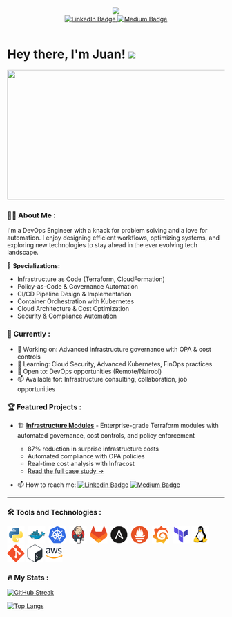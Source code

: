 <div id="header" align="center">
  <img src="https://media.giphy.com/media/bGgsc5mWoryfgKBx1u/giphy.gif?cid=ecf05e47pmeozpwh4bfqz8nmqnmpxnold4343kptymuuomvl&ep=v1_gifs_search&rid=giphy.gif&ct=g" width="100"/>
</div>

<div id="badges" align="center">
  <a href="https://www.linkedin.com/in/juan-musau">
    <img src="https://img.shields.io/badge/LinkedIn-blue?style=for-the-badge&logo=linkedin&logoColor=white" alt="LinkedIn Badge"/>
  </a>
  <a href="https://medium.com/@musaujoseph8">
    <img src="https://img.shields.io/badge/Medium-12100E?style=for-the-badge&logo=medium&logoColor=white" alt="Medium Badge"/>
  </a>
</div>

<div align="center">
<img src="https://komarev.com/ghpvc/?username=musaumakau&style=flat-square&color=blue" alt=""/>
</div>

<div class="center-content">
  <h1>
    Hey there, I'm Juan!
    <img src="https://media.giphy.com/media/hvRJCLFzcasrR4ia7z/giphy.gif" width="30px" />
  </h1>
</div>

<div align="center">
  <img src="https://media.giphy.com/media/dWesBcTLavkZuG35MI/giphy.gif" width="600" height="300"/>
</div>

### :man_technologist: About Me :
I'm a DevOps Engineer with a knack for problem solving and a love for automation. I enjoy designing efficient workflows, optimizing systems, and exploring new technologies to stay ahead in the ever evolving tech landscape.

🎯 **Specializations:**
- Infrastructure as Code (Terraform, CloudFormation) 
- Policy-as-Code & Governance Automation
- CI/CD Pipeline Design & Implementation
- Container Orchestration with Kubernetes
- Cloud Architecture & Cost Optimization
- Security & Compliance Automation

### :rocket: Currently :
- 🔭 Working on: Advanced infrastructure governance with OPA & cost controls
- 🌱 Learning: Cloud Security, Advanced Kubernetes, FinOps practices
- 💼 Open to: DevOps opportunities (Remote/Nairobi)
- 📫 Available for: Infrastructure consulting, collaboration, job opportunities

### 🏆 Featured Projects :
- 🏗️ **[Infrastructure Modules](https://github.com/musaumakau/infrastructure-modules)** - Enterprise-grade Terraform modules with automated governance, cost controls, and policy enforcement
  - 87% reduction in surprise infrastructure costs
  - Automated compliance with OPA policies
  - Real-time cost analysis with Infracost
  - [Read the full case study →](https://medium.com/@musaujoseph8/building-enterprise-infrastructure-governance-how-we-eliminated-cost-overruns-and-compliance-gaps-0d8dd6772110)

- :mailbox: How to reach me: [![Linkedin Badge](https://img.shields.io/badge/-Juan-blue?style=flat&logo=Linkedin&logoColor=white)](https://www.linkedin.com/in/juan-musau) [![Medium Badge](https://img.shields.io/badge/-musaujoseph8-black?style=flat&logo=Medium&logoColor=white)](https://medium.com/@musaujoseph8)

---

### :hammer_and_wrench: Tools and Technologies :
<div>
  <img src="https://github.com/devicons/devicon/blob/master/icons/python/python-original.svg" title="Python" alt="Python" width="40" height="40"/>&nbsp;
<img src="https://github.com/devicons/devicon/blob/master/icons/docker/docker-original.svg" title="Docker" alt="Docker" width="40" height="40"/>&nbsp;
<img src="https://github.com/devicons/devicon/blob/master/icons/kubernetes/kubernetes-plain.svg" title="Kubernetes" alt="Kubernetes" width="40" height="40"/>&nbsp;
<img src="https://github.com/devicons/devicon/blob/master/icons/jenkins/jenkins-original.svg" title="Jenkins" alt="Jenkins" width="40" height="40"/>&nbsp;
<img src="https://github.com/devicons/devicon/blob/master/icons/gitlab/gitlab-original.svg" title="GitLab" alt="GitLab" width="40" height="40"/>&nbsp;
<img src="https://github.com/devicons/devicon/blob/master/icons/ansible/ansible-original.svg" title="Ansible" alt="Ansible" width="40" height="40"/>&nbsp;
<img src="https://github.com/devicons/devicon/blob/master/icons/prometheus/prometheus-original.svg" title="Prometheus" alt="Prometheus" width="40" height="40"/>&nbsp;
<img src="https://github.com/devicons/devicon/blob/master/icons/grafana/grafana-original.svg" title="Grafana" alt="Grafana" width="40" height="40"/>&nbsp;
<img src="https://github.com/devicons/devicon/blob/master/icons/terraform/terraform-original.svg" title="Terraform" alt="Terraform" width="40" height="40"/>
<img src="https://github.com/devicons/devicon/blob/master/icons/linux/linux-original.svg" title="Linux" alt="Linux" width="40" height="40"/>
<img src="https://github.com/devicons/devicon/blob/master/icons/git/git-original.svg" title="Git" alt="Git" width="40" height="40"/>
<img src="https://github.com/devicons/devicon/blob/master/icons/bash/bash-original.svg" title="Bash" alt="Bash" width="40" height="40"/>
<img src="https://github.com/devicons/devicon/blob/master/icons/amazonwebservices/amazonwebservices-original-wordmark.svg" title="AWS" alt="AWS" width="40" height="40"/>
</div>

### :fire: My Stats :
[![GitHub Streak](http://github-readme-streak-stats.herokuapp.com?user=musaumakau&theme=dark&background=000000)](https://git.io/streak-stats)

[![Top Langs](https://github-readme-stats.vercel.app/api/top-langs/?username=musaumakau&layout=compact&theme=vision-friendly-dark)](https://github.com/anuraghazra/github-readme-stats)
